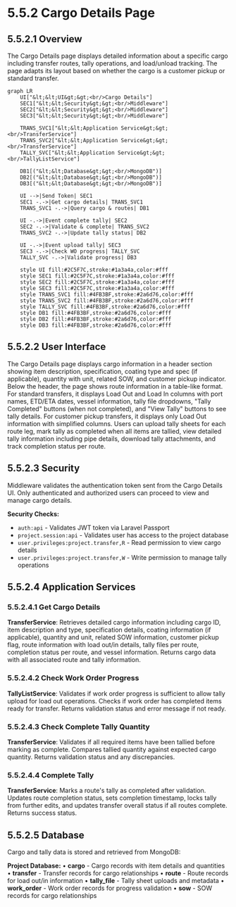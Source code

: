 # 5.5.2 Cargo Details Page

## 5.5.2.1 Overview

The Cargo Details page displays detailed information about a specific cargo including transfer routes, tally operations, and load/unload tracking. The page adapts its layout based on whether the cargo is a customer pickup or standard transfer.

```mermaid
graph LR
    UI["&lt;&lt;UI&gt;&gt;<br/>Cargo Details"]
    SEC1["&lt;&lt;Security&gt;&gt;<br/>Middleware"]
    SEC2["&lt;&lt;Security&gt;&gt;<br/>Middleware"]
    SEC3["&lt;&lt;Security&gt;&gt;<br/>Middleware"]

    TRANS_SVC1["&lt;&lt;Application Service&gt;&gt;<br/>TransferService"]
    TRANS_SVC2["&lt;&lt;Application Service&gt;&gt;<br/>TransferService"]
    TALLY_SVC["&lt;&lt;Application Service&gt;&gt;<br/>TallyListService"]

    DB1[("&lt;&lt;Database&gt;&gt;<br/>MongoDB")]
    DB2[("&lt;&lt;Database&gt;&gt;<br/>MongoDB")]
    DB3[("&lt;&lt;Database&gt;&gt;<br/>MongoDB")]

    UI -->|Send Token| SEC1
    SEC1 -.->|Get cargo details| TRANS_SVC1
    TRANS_SVC1 -.->|Query cargo & routes| DB1

    UI -.->|Event complete tally| SEC2
    SEC2 -.->|Validate & complete| TRANS_SVC2
    TRANS_SVC2 -.->|Update tally status| DB2

    UI -.->|Event upload tally| SEC3
    SEC3 -.->|Check WO progress| TALLY_SVC
    TALLY_SVC -.->|Validate progress| DB3

    style UI fill:#2C5F7C,stroke:#1a3a4a,color:#fff
    style SEC1 fill:#2C5F7C,stroke:#1a3a4a,color:#fff
    style SEC2 fill:#2C5F7C,stroke:#1a3a4a,color:#fff
    style SEC3 fill:#2C5F7C,stroke:#1a3a4a,color:#fff
    style TRANS_SVC1 fill:#4FB3BF,stroke:#2a6d76,color:#fff
    style TRANS_SVC2 fill:#4FB3BF,stroke:#2a6d76,color:#fff
    style TALLY_SVC fill:#4FB3BF,stroke:#2a6d76,color:#fff
    style DB1 fill:#4FB3BF,stroke:#2a6d76,color:#fff
    style DB2 fill:#4FB3BF,stroke:#2a6d76,color:#fff
    style DB3 fill:#4FB3BF,stroke:#2a6d76,color:#fff
```

## 5.5.2.2 User Interface

The Cargo Details page displays cargo information in a header section showing item description, specification, coating type and spec (if applicable), quantity with unit, related SOW, and customer pickup indicator. Below the header, the page shows route information in a table-like format. For standard transfers, it displays Load Out and Load In columns with port names, ETD/ETA dates, vessel information, tally file dropdowns, "Tally Completed" buttons (when not completed), and "View Tally" buttons to see tally details. For customer pickup transfers, it displays only Load Out information with simplified columns. Users can upload tally sheets for each route leg, mark tally as completed when all items are tallied, view detailed tally information including pipe details, download tally attachments, and track completion status per route.

## 5.5.2.3 Security

Middleware validates the authentication token sent from the Cargo Details UI. Only authenticated and authorized users can proceed to view and manage cargo details.

**Security Checks:**
- `auth:api` - Validates JWT token via Laravel Passport
- `project.session:api` - Validates user has access to the project database
- `user.privileges:project.transfer,R` - Read permission to view cargo details
- `user.privileges:project.transfer,W` - Write permission to manage tally operations

## 5.5.2.4 Application Services

### 5.5.2.4.1 Get Cargo Details

**TransferService**: Retrieves detailed cargo information including cargo ID, item description and type, specification details, coating information (if applicable), quantity and unit, related SOW information, customer pickup flag, route information with load out/in details, tally files per route, completion status per route, and vessel information. Returns cargo data with all associated route and tally information.

### 5.5.2.4.2 Check Work Order Progress

**TallyListService**: Validates if work order progress is sufficient to allow tally upload for load out operations. Checks if work order has completed items ready for transfer. Returns validation status and error message if not ready.

### 5.5.2.4.3 Check Complete Tally Quantity

**TransferService**: Validates if all required items have been tallied before marking as complete. Compares tallied quantity against expected cargo quantity. Returns validation status and any discrepancies.

### 5.5.2.4.4 Complete Tally

**TransferService**: Marks a route's tally as completed after validation. Updates route completion status, sets completion timestamp, locks tally from further edits, and updates transfer overall status if all routes complete. Returns success status.

## 5.5.2.5 Database

Cargo and tally data is stored and retrieved from MongoDB:

**Project Database:**
• **cargo** - Cargo records with item details and quantities
• **transfer** - Transfer records for cargo relationships
• **route** - Route records for load out/in information
• **tally_file** - Tally sheet uploads and metadata
• **work_order** - Work order records for progress validation
• **sow** - SOW records for cargo relationships
